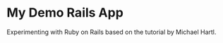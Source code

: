 My Demo Rails App
==============

Experimenting with Ruby on Rails based on the tutorial by Michael Hartl.
